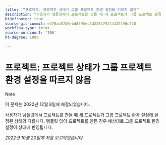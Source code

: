 ```yaml
---
title: '“프로젝트: 프로젝트 상태가 그룹 프로젝트 환경 설정을 따르지 않음”'
description: “사용자가 템플릿에서 프로젝트를 만들 때 새 프로젝트가 그룹 프로젝트 환경 설정에 설정된 상태와 다릅니다. 템플릿 없이 프로젝트를 만든 경우 예상대로 그룹 프로젝트 환경 설정이 상태에 반영됩니다.”
hidefromtoc: true
source-git-commit: e470ad87b9ebd8795ec3d228479244322f96c928
workflow-type: tm+mt
source-wordcount: '106'
ht-degree: 100%

---
```



# 프로젝트: 프로젝트 상태가 그룹 프로젝트 환경 설정을 따르지 않음

>[!NOTE]
>
>이 문제는 2022년 12월 8일에 해결되었습니다.

사용자가 템플릿에서 프로젝트를 만들 때 새 프로젝트가 그룹 프로젝트 환경 설정에 설정된 상태와 다릅니다. 템플릿 없이 프로젝트를 만든 경우 예상대로 그룹 프로젝트 환경 설정이 상태에 반영됩니다.

_2022년 10월 20일에 처음 보고되었습니다._

